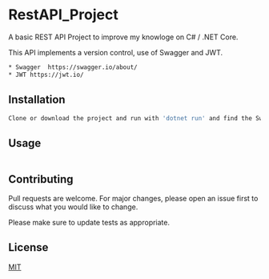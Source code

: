 # RestAPI_Project

A basic REST API Project to improve my knowloge on C# / .NET Core.

This API implements a version control, use of Swagger and JWT.

```bash
* Swagger  https://swagger.io/about/
* JWT https://jwt.io/
```

## Installation

```bash
Clone or download the project and run with 'dotnet run' and find the Swagger interface on https://localhost:5001/swagger/index.html
```

## Usage

```bash
```

## Contributing

Pull requests are welcome. For major changes, please open an issue first to discuss what you would like to change.

Please make sure to update tests as appropriate.

## License
[MIT](https://choosealicense.com/licenses/mit/)
